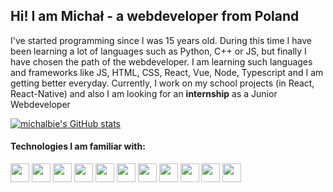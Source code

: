 ## Hi! I am Michał - a webdeveloper from Poland

I've started programming since I was 15 years old. During this time I have been learning a lot of languages such as Python, C++ or JS, but finally I have chosen the path of the webdeveloper. I am learning such languages and frameworks like JS, HTML, CSS, React, Vue, Node, Typescript and I am getting better everyday. Currently, I work on my school projects (in React, React-Native) and also I am looking for an <b>internship</b> as a Junior Webdeveloper

[![michalbie's GitHub stats](https://github-readme-stats.vercel.app/api?username=michalbie)](https://github.com/anuraghazra/github-readme-stats)



<!-- [![Top Langs](https://github-readme-stats.vercel.app/api/top-langs/?username=michalbie)](https://github.com/anuraghazra/github-readme-stats) -->


#### Technologies I am familiar with:

<img src="https://img.shields.io/badge/javascript%20-%23323330.svg?&style=for-the-badge&logo=javascript&logoColor=%23F7DF1E" height="30"/> <img src="https://img.shields.io/badge/html5%20-%23E34F26.svg?&style=for-the-badge&logo=html5&logoColor=white" height="30"/> <img src="https://img.shields.io/badge/css3%20-%231572B6.svg?&style=for-the-badge&logo=css3&logoColor=white" height="30"/> <img src="https://img.shields.io/badge/react%20-%2320232a.svg?&style=for-the-badge&logo=react&logoColor=%2361DAFB" height="30"/> <img src="https://img.shields.io/badge/vuejs%20-%2335495e.svg?&style=for-the-badge&logo=vue.js&logoColor=%234FC08D" height="30"/> <img src="https://img.shields.io/badge/SASS%20-hotpink.svg?&style=for-the-badge&logo=SASS&logoColor=white" height="30"/>  <img src="https://img.shields.io/badge/node.js%20-%2343853D.svg?&style=for-the-badge&logo=node.js&logoColor=white" height="30"/> <img src="https://img.shields.io/badge/express.js%20-%23404d59.svg?&style=for-the-badge" height="30"/> <img src ="https://img.shields.io/badge/MongoDB-%234ea94b.svg?&style=for-the-badge&logo=mongodb&logoColor=white" height="30"/> <img src="https://img.shields.io/badge/mysql-%2300f.svg?&style=for-the-badge&logo=mysql&logoColor=white" height="30"/> <img src="https://img.shields.io/badge/heroku%20-%23430098.svg?&style=for-the-badge&logo=heroku&logoColor=white" height="30"/>




<!--
**michalbie/michalbie** is a ✨ _special_ ✨ repository because its `README.md` (this file) appears on your GitHub profile.

Here are some ideas to get you started:

- 🔭 I’m currently working on ...
- 🌱 I’m currently learning ...
- 👯 I’m looking to collaborate on ...
- 🤔 I’m looking for help with ...
- 💬 Ask me about ...
- 📫 How to reach me: ...
- 😄 Pronouns: ...
- ⚡ Fun fact: ...
-->
